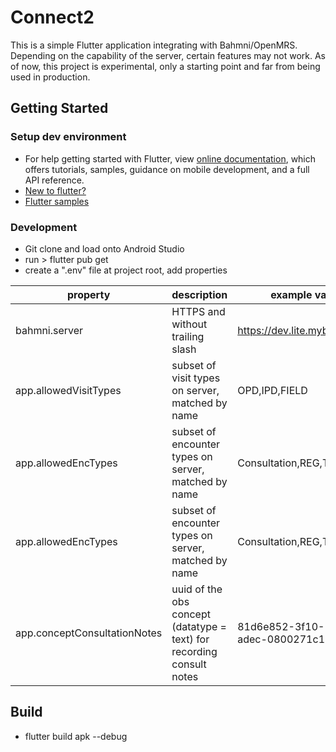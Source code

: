 # Connect2

This is a simple Flutter application integrating with Bahmni/OpenMRS. Depending on the capability of the server, certain features may not work.
As of now, this project is experimental, only a starting point and far from being used in production.


## Getting Started
### Setup dev environment   
- For help getting started with Flutter, view  [online documentation](https://flutter.dev/docs), which offers tutorials, samples, guidance on mobile development, and a full API reference.
- [New to flutter?](https://flutter.dev/docs/get-started/codelab)
- [Flutter samples](https://flutter.dev/docs/cookbook)

### Development
- Git clone and load onto Android Studio
- run > flutter pub get
- create a ".env" file at project root, add properties

| property | description | example value | 
| ----------- | ----------- | ----------- |
| bahmni.server | HTTPS and without trailing slash | https://dev.lite.mybahmni.in |
| app.allowedVisitTypes | subset of visit types on server, matched by name | OPD,IPD,FIELD  | 
| app.allowedEncTypes| subset of encounter types on server, matched by name | Consultation,REG,TRANSFER | 
| app.allowedEncTypes| subset of encounter types on server, matched by name | Consultation,REG,TRANSFER |  
| app.conceptConsultationNotes | uuid of the obs concept (datatype = text) for recording consult notes | 81d6e852-3f10-11e4-adec-0800271c1b75 |


## Build
- flutter build apk --debug
